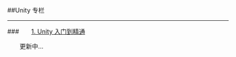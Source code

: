 ##Unity 专栏

---

###&emsp;&emsp;[1.  Unity 入门到精通](https://shenjun4cplusplus.github.io/cplusplushtml/)

&emsp;&emsp;更新中...